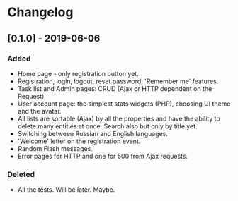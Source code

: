 # Changelog

## [0.1.0] - 2019-06-06

### Added
- Home page - only registration button yet.
- Registration, login, logout, reset password, 'Remember me' features.
- Task list and Admin pages: CRUD (Ajax or HTTP dependent on the Request).
- User account page: the simplest stats widgets (PHP), choosing UI theme and the avatar.
- All lists are sortable (Ajax) by all the properties and have the ability to delete many entities at once. Search also but only by title yet.
- Switching between Russian and English languages.
- 'Welcome' letter on the registration event.
- Random Flash messages.
- Error pages for HTTP and one for 500 from Ajax requests.

### Deleted
- All the tests. Will be later. Maybe.
